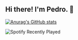 ## Hi there! I'm Pedro. 👋

[![Anurag's GitHub stats](https://github-readme-stats.vercel.app/api?username=pedrociliberto&theme=react&show_icons=true)](https://github.com/anuraghazra/github-readme-stats)

![Spotify Recently Played](https://spotify-recently-played-readme.vercel.app/api?user=colocruzandes&count=3&width=450)

<!--
**pedrociliberto/pedrociliberto** is a ✨ _special_ ✨ repository because its `README.md` (this file) appears on your GitHub profile.

Here are some ideas to get you started:

- 🔭 I’m currently working on ...
- 🌱 I’m currently learning ...
- 👯 I’m looking to collaborate on ...
- 🤔 I’m looking for help with ...
- 💬 Ask me about ...
- 📫 How to reach me: ...
- 😄 Pronouns: ...
- ⚡ Fun fact: ...
-->
